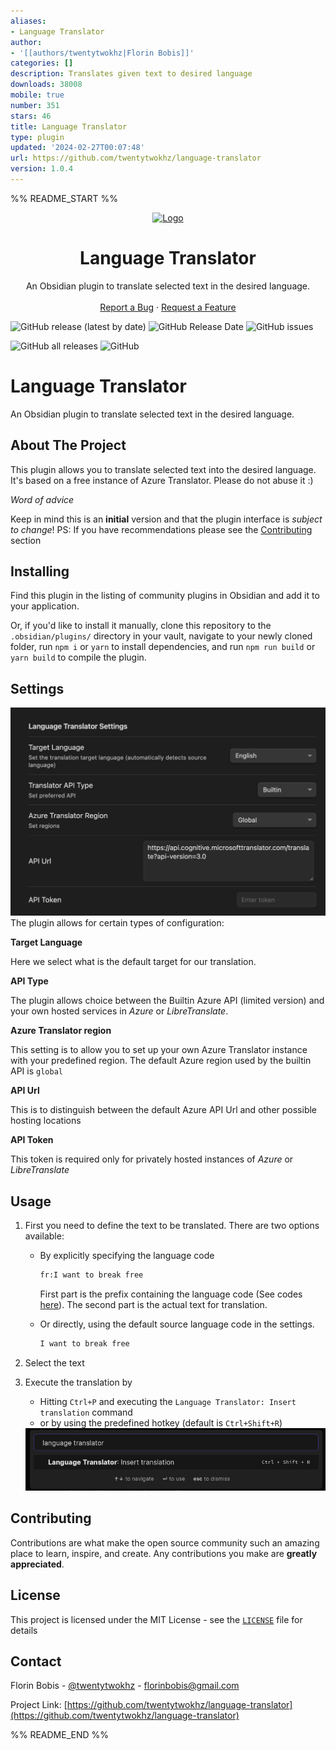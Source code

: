 ```yaml
---
aliases:
- Language Translator
author:
- '[[authors/twentytwokhz|Florin Bobis]]'
categories: []
description: Translates given text to desired language
downloads: 38008
mobile: true
number: 351
stars: 46
title: Language Translator
type: plugin
updated: '2024-02-27T00:07:48'
url: https://github.com/twentytwokhz/language-translator
version: 1.0.4
---
```


%% README_START %%

<p align="center">
  <a href="https://github.com/twentytwokhz/language-translator">
    <img src="https://github.com/twentytwokhz/language-translator/raw/master/translator.png" alt="Logo" height=100>
  </a>
  <h1 align="center">Language Translator</h1>

  <p align="center">
    An Obsidian plugin to translate selected text in the desired language.
    <br />
    <br />
    <a href="https://github.com/twentytwokhz/language-translator/issues">Report a Bug</a>
    ·
    <a href="https://github.com/twentytwokhz/language-translator/issues">Request a Feature</a>
  </p>
</p>

![GitHub release (latest by date)](https://img.shields.io/github/v/release/twentytwokhz/language-translator)
![GitHub Release Date](https://img.shields.io/github/release-date/twentytwokhz/language-translator)
![GitHub issues](https://img.shields.io/github/issues/twentytwokhz/language-translator)

![GitHub all releases](https://img.shields.io/github/downloads/twentytwokhz/language-translator/total)
![GitHub](https://img.shields.io/github/license/twentytwokhz/language-translator)

<!-- ABOUT THE PROJECT -->

# Language Translator

An Obsidian plugin to translate selected text in the desired language.

## About The Project

This plugin allows you to translate selected text into the desired language.
It's based on a free instance of Azure Translator. Please do not abuse it :)

_Word of advice_

Keep in mind this is an **initial** version and that the plugin interface is _subject to change_!
PS: If you have recommendations please see the [Contributing](##Contributing) section

## Installing

Find this plugin in the listing of community plugins in Obsidian and add it to your application.

Or, if you'd like to install it manually, clone this repository to the `.obsidian/plugins/` directory in your vault, navigate to your newly cloned folder, run `npm i` or `yarn` to install dependencies, and run `npm run build` or `yarn build` to compile the plugin.

## Settings

![settings](https://raw.githubusercontent.com/twentytwokhz/language-translator/HEAD/img/settings.jpg)
The plugin allows for certain types of configuration:

**Target Language**

Here we select what is the default target for our translation.

**API Type**

The plugin allows choice between the Builtin Azure API (limited version) and your own hosted services in *Azure* or *LibreTranslate*.

**Azure Translator region**

This setting is to allow you to set up your own Azure Translator instance with your predefined region.
The default Azure region used by the builtin API is `global`

**API Url**

This is to distinguish between the default Azure API Url and other possible hosting locations

**API Token**

This token is required only for privately hosted instances of *Azure* or *LibreTranslate*

<!-- USAGE EXAMPLES -->

## Usage

1. First you need to define the text to be translated. There are two options available:
   - By explicitly specifying the language code

     ```markdown
     fr:I want to break free
     ```
     First part is the prefix containing the language code (See codes [here](https://docs.microsoft.com/en-us/azure/cognitive-services/translator/language-support)). The second part is the actual text for translation.

   - Or directly, using the default source language code in the settings.

     ```markdown
     I want to break free
     ```
     
2. Select the text
3. Execute the translation by
   - Hitting `Ctrl+P` and executing the `Language Translator: Insert translation` command
   - or by using the predefined hotkey (default is `Ctrl+Shift+R`)
   <img src="https://raw.githubusercontent.com/twentytwokhz/language-translator/HEAD/img/language-translator-command.png" alt="Logo" height=100>

<!-- CONTRIBUTING -->
## Contributing

Contributions are what make the open source community such an amazing place to learn, inspire, and create. Any contributions you make are **greatly appreciated**.

## License

This project is licensed under the MIT License - see the [`LICENSE`](LICENSE) file for details

<!-- CONTACT -->

## Contact

Florin Bobis - [@twentytwokhz](https://github.com/twentytwokhz) - florinbobis@gmail.com

Project Link: [https://github.com/twentytwokhz/language-translator](https://github.com/twentytwokhz/language-translator)


%% README_END %%